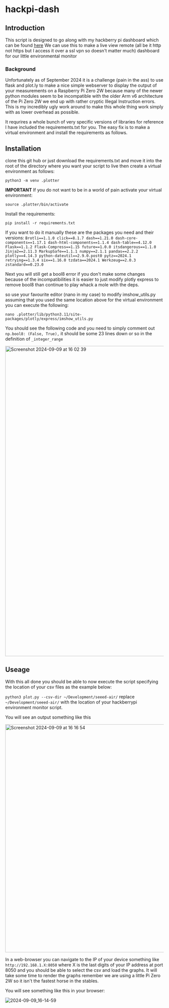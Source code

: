 # hackpi-dash
## Introduction ##
This script is designed to go along with my hackberry pi dashboard which can be found [here](https://github.com/chriswilson2020/hack-environment-monitor)
We can use this to make a live view remote (all be it http not https but I access it over a ssl vpn so doesn't matter much) dashboard for our little environmental monitor

### Background ###
Unfortunately as of September 2024 it is a challenge (pain in the ass) to use flask and plot.ly to make a nice simple webserver to display the output of your measurements on a Raspberry Pi Zero 2W because many of the newer python modules seem to be incompatible with the older Arm v6 architecture of the Pi Zero 2W we end up with rather cryptic Illegal Instruction errors.  This is my incredibly ugly work around to make this whole thing work simply with as lower overhead as possible.

It requrires a whole bunch of very specific versions of libraries for reference I have included the requirements.txt for you.  The easy fix is to make a virtual environment and install the requirements as follows. 


## Installation ##
clone this git hub or just download the requirements.txt and move it into the root of the directory where you want your script to live then create a virtual environment as follows:

`python3 -m venv .plotter`

**IMPORTANT** 
If you do not want to be in a world of pain activate your virtual environment:

`source .plotter/bin/activate`

Install the requirements:

`pip install -r requirements.txt`

If you want to do it manually these are the packages you need and their versions:
`Brotli==1.1.0
click==8.1.7
dash==1.21.0
dash-core-components==1.17.1
dash-html-components==1.1.4
dash-table==4.12.0
Flask==1.1.2
Flask-Compress==1.15
future==1.0.0
itsdangerous==1.1.0
Jinja2==2.11.3
MarkupSafe==1.1.1
numpy==2.1.1
pandas==2.2.2
plotly==4.14.3
python-dateutil==2.9.0.post0
pytz==2024.1
retrying==1.3.4
six==1.16.0
tzdata==2024.1
Werkzeug==2.0.3
zstandard==0.23.0`


Next you will still get a bool8 error if you don't make some changes because of the incompatibilities it is easier to just modify plotly express to remove bool8 than continue to play whack a mole with the deps. 

so use your favourite editor (nano in my case) to modify imshow_utils.py assuming that you used the same location above for the virtual environment you can execute the following:

`nano .plotter/lib/python3.11/site-packages/plotly/express/imshow_utils.py`

You should see the following code and you need to simply comment out `np.bool8: (False, True),` it should be some 23 lines down or so in the definition of `_integer_range`

<img width="985" alt="Screenshot 2024-09-09 at 16 02 39" src="https://github.com/user-attachments/assets/0473ef4a-adc1-44ba-b9a2-f5c82c8bb418">

## Useage ##

With this all done you should be able to now execute the script specifying the location of your csv files as the example below:

`python3 plot.py --csv-dir ~/Development/seeed-air/` replace `~/Development/seeed-air/` with the location of your hackberrypi environment monitor script.

You will see an output something like this 

<img width="724" alt="Screenshot 2024-09-09 at 16 16 54" src="https://github.com/user-attachments/assets/82d4aa29-3c2d-4e0a-8b61-8319761667d6">

In a web-browser you can navigate to the IP of your device something like `http://192.168.1.X:8050` where X is the last digits of your IP address at port 8050 and you should be able to select the csv and load the graphs. It will take some time to render the graphs remember we are using a little Pi Zero 2W so it isn't the fastest horse in the stables. 

You will see something like this in your browser:

![2024-09-09_16-14-59](https://github.com/user-attachments/assets/8a452b06-8b6e-4330-a958-22d48ce72e75)



